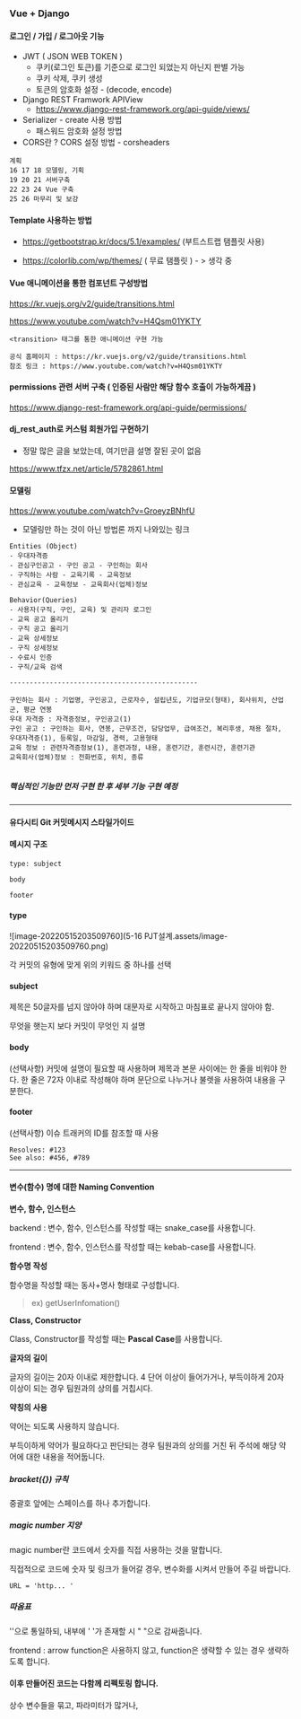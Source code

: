 ### Vue + Django



#### 로그인 / 가입 / 로그아웃 기능

- JWT ( JSON WEB TOKEN ) 
  - 쿠키(로그인 토큰)를 기준으로 로그인 되었는지 아닌지 판별 가능
  - 쿠키 삭제, 쿠키 생성
  - 토큰의 암호화 설정 - (decode, encode)
- Django REST Framwork APIView 
  - https://www.django-rest-framework.org/api-guide/views/
- Serializer - create 사용 방법
  - 패스워드 암호화 설정 방법
- CORS란 ? CORS 설정 방법 - corsheaders



```
계획
16 17 18 모델링, 기획
19 20 21 서버구축
22 23 24 Vue 구축
25 26 마무리 및 보강
```



#### Template 사용하는 방법

- https://getbootstrap.kr/docs/5.1/examples/ (부트스트랩 탬플릿 사용)

- https://colorlib.com/wp/themes/ ( 무료 탬플릿 ) - > 생각 중



#### Vue 애니메이션을 통한 컴포넌트 구성방법

https://kr.vuejs.org/v2/guide/transitions.html

https://www.youtube.com/watch?v=H4Qsm01YKTY 

```
<transition> 태그를 통한 애니메이션 구현 가능

공식 홈페이지 : https://kr.vuejs.org/v2/guide/transitions.html
참조 링크 : https://www.youtube.com/watch?v=H4Qsm01YKTY 
```



#### permissions 관련 서버 구축 ( 인증된 사람만 해당 함수 호출이 가능하게끔 )

https://www.django-rest-framework.org/api-guide/permissions/



#### dj_rest_auth로 커스텀 회원가입 구현하기

- 정말 많은 글을 보았는데, 여기만큼 설명 잘된 곳이 없음

https://www.tfzx.net/article/5782861.html



#### 모델링

https://www.youtube.com/watch?v=GroeyzBNhfU 

- 모델링만 하는 것이 아닌 방법론 까지 나와있는 링크

```
Entities (Object)
- 우대자격증
- 관심구인공고 - 구인 공고 - 구인하는 회사
- 구직하는 사람 - 교육기록 - 교육정보
- 관심교육 - 교육정보 - 교육회사(업체)정보

Behavior(Queries)
- 사용자(구직, 구인, 교육) 및 관리자 로그인
- 교육 공고 올리기
- 구직 공고 올리기
- 교육 상세정보
- 구직 상세정보
- 수료시 인증
- 구직/교육 검색

-----------------------------------------------

구인하는 회사 : 기업명, 구인공고, 근로자수, 설립년도, 기업규모(형태), 회사위치, 산업군, 평균 연봉
우대 자격증 : 자격증정보, 구인공고(1)
구인 공고 : 구인하는 회사, 연봉, 근무조건, 담당업무, 급여조건, 복리후생, 채용 절차, 우대자격증(1), 등록일, 마감일, 경력, 고용형태
교육 정보 : 관련자격증정보(1), 훈련과정, 내용, 훈련기간, 훈련시간, 훈련기관 
교육회사(업체)정보 : 전화번호, 위치, 종류


```

##### 핵심적인 기능만 먼저 구현 한 후 세부 기능 구현 예정





---

#### 유다시티 Git 커밋메시지 스타일가이드

#### 메시지 구조

```
type: subject

body

footer
```

#### type

![image-20220515203509760](5-16 PJT설계.assets/image-20220515203509760.png)

각 커밋의 유형에 맞게 위의 키워드 중 하나를 선택

#### subject

제목은 50글자를 넘지 않아야 하며 대문자로 시작하고 마침표로 끝나지 않아야 함. 

무엇을 햇는지 보다 커밋이 무엇인 지 설명

#### body

(선택사항) 커밋에 설명이 필요할 때 사용하며 제목과 본문 사이에는 한 줄을 비워야 한다. 한 줄은 72자 이내로 작성해야 하며 문단으로 나누거나 불렛을 사용하여 내용을 구분한다.

#### footer

(선택사항) 이슈 트래커의 ID를 참조할 때 사용

```
Resolves: #123
See also: #456, #789
```



---





#### 변수(함수) 명에 대한 Naming Convention

**변수, 함수, 인스턴스**

backend : 변수, 함수, 인스턴스를 작성할 때는 snake_case를 사용합니다.

frontend : 변수, 함수, 인스턴스를 작성할 때는 kebab-case를 사용합니다.

 

**함수명 작성**

함수명을 작성할 때는 동사+명사 형태로 구성합니다.

> ex) getUserInfomation()

 

**Class, Constructor**

Class, Constructor를 작성할 때는 **Pascal Case**를 사용합니다.

 

**글자의 길이**

글자의 길이는 20자 이내로 제한합니다. 4 단어 이상이 들어가거나, 부득이하게 20자 이상이 되는 경우 팀원과의 상의를 거칩시다.

 

**약칭의 사용**

약어는 되도록 사용하지 않습니다.

부득이하게 약어가 필요하다고 판단되는 경우 팀원과의 상의를 거친 뒤 주석에 해당 약어에 대한 내용을 적어둡니다.



##### bracket({}) 규칙

중괄호 앞에는 스페이스를 하나 추가합니다.



##### magic number 지양

magic number란 코드에서 숫자를 직접 사용하는 것을 말합니다. 

직접적으로 코드에 숫자 및 링크가 들어갈 경우, 변수화를 시켜서 만들어 주길 바랍니다.

```
URL = 'http... ' 
```



##### 따옴표

''으로 통일하되, 내부에 ' '가 존재할 시 " "으로 감싸줍니다.

frontend : arrow function은 사용하지 않고, function은 생략할 수 있는 경우 생략하도록 합니다.



#### 이후 만들어진 코드는 다함께 리펙토링 합니다.

상수 변수들을 묶고, 파라미터가 많거나, 